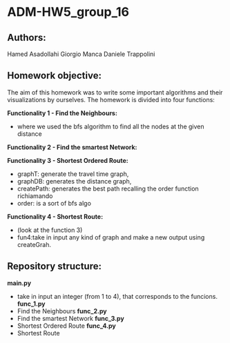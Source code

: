 # ADM-HW5_group_16

## Authors:

Hamed Asadollahi
Giorgio Manca
Daniele Trappolini  

## Homework objective:
The aim of this homework was to write some important algorithms and their visualizations by ourselves. The homework is divided into four functions:

 **Functionality 1 - Find the Neighbours:** 

 - where we used the bfs algorithm to find all the nodes at the given distance  

 **Functionality 2 - Find the smartest Network:** 

 **Functionality 3 - Shortest Ordered Route:** 

 - graphT: generate the travel time graph,
 - graphDB: generates the distance graph,
 - createPath: generates the best path recalling the order function richiamando
 - order: is a sort of bfs algo

 **Functionality 4 - Shortest Route:** 
 - (look at the function 3)
 - fun4:take in input any kind of graph and make a new output using createGrah.

 ## Repository structure:
 **main.py** 
 - take in input an integer (from 1 to 4), that corresponds to the funcions.
 **func_1.py** 
 - Find the Neighbours
 **func_2.py** 
 - Find the smartest Network
 **func_3.py** 
 - Shortest Ordered Route
 **func_4.py** 
 - Shortest Route

